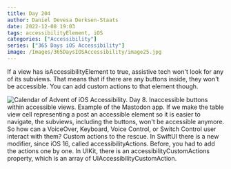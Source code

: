 ```yaml
---
title: Day 204
author: Daniel Devesa Derksen-Staats
date: 2022-12-08 19:03
tags: accessibilityElement, iOS
categories: ["Accessibility"]
series: ["365 Days iOS Accessibility"]
image: /Images/365DaysIOSAccessibility/image25.jpg
---
```


If a view has isAccessibilityElement to true, assistive tech won't look for any of its subviews. That means that if there are any buttons inside, they won't be accessible. You can add custom actions to that element though.

![Calendar of Advent of iOS Accessibility. Day 8. Inaccessible buttons within accessible views. Example of the Mastodon app. If we make the table view cell representing a post an accessible element so it is easier to navigate, the subviews, including the buttons, won't be accessible anymore. So how can a VoiceOver, Keyboard, Voice Control, or Switch Control user interact with them? Custom actions to the rescue. In SwiftUI there is a new modifier, since iOS 16, called accessibilityActions. Before, you had to add the actions one by one. In UIKit, there is an accessibilityCustomActions property, which is an array of UIAccessibilityCustomAction.](/Images/365DaysIOSAccessibility/image25.jpg)

